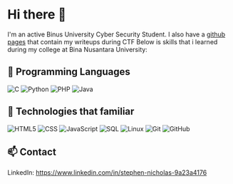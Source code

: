 # Hi there 👋

I'm an active Binus University Cyber Security Student. I also have a [github pages](https://nox237.github.io/website/) that contain my writeups during CTF Below is skills that i learned during my college at Bina Nusantara University:

## 🌱 Programming Languages

![C](https://img.shields.io/badge/-C-000000?style=plastic&logo=c)
![Python](https://img.shields.io/badge/-Python-000000?style=plastic&logo=python)
![PHP](https://img.shields.io/badge/-PHP-000000?style=plastic&logo=php)
![Java](https://img.shields.io/badge/-Java-000000?style=plastic&logo=java&L=logoColor=red)

## 🔭 Technologies that familiar

![HTML5](https://img.shields.io/badge/-HTML5-000000?style=plastic&logo=html5)
![CSS](https://img.shields.io/badge/-CSS3-000000?style=plastic&logo=css3&logoColor=1572B6)
![JavaScript](https://img.shields.io/badge/-JavaScript-000000?style=plastic&logo=javascript)
![SQL](https://img.shields.io/badge/-SQL-000000?style=plastic&logo=postgresql)
![Linux](https://img.shields.io/badge/-Linux-3d3d3d?style=plastic&logo=linux)
![Git](https://img.shields.io/badge/-Git-3d3d3d?style=plastic&logo=git)
![GitHub](https://img.shields.io/badge/-GitHub-3d3d3d?style=plastic&logo=github)

## 📫 Contact
LinkedIn: https://www.linkedin.com/in/stephen-nicholas-9a23a4176



<!--
**nox237/nox237** is a ✨ _special_ ✨ repository because its `README.md` (this file) appears on your GitHub profile.

Here are some ideas to get you started:

- 🔭 I’m currently working on ...
- 🌱 I’m currently learning ...
- 👯 I’m looking to collaborate on ...
- 🤔 I’m looking for help with ...
- 💬 Ask me about ...
- 📫 How to reach me: ...
- 😄 Pronouns: ...
- ⚡ Fun fact: ...
-->
